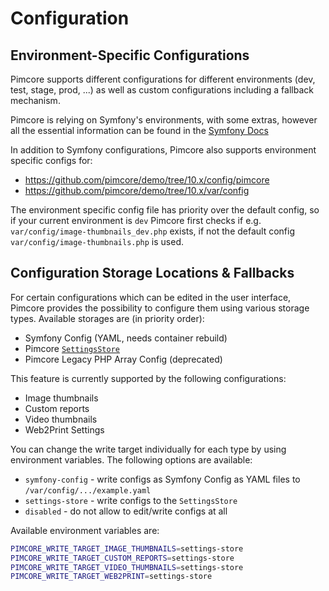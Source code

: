 # Configuration

## Environment-Specific Configurations
Pimcore supports different configurations for different environments (dev, test, stage, prod, ...) as well as custom 
configurations including a fallback mechanism. 

Pimcore is relying on Symfony's environments, with some extras, however all the essential 
information can be found in the [Symfony Docs](https://symfony.com/doc/5.2/configuration.html#configuration-environments)

In addition to Symfony configurations, Pimcore also supports environment specific configs for: 

* <https://github.com/pimcore/demo/tree/10.x/config/pimcore> 
* <https://github.com/pimcore/demo/tree/10.x/var/config>

The environment specific config file has priority over the default config, so if your 
current environment is `dev` Pimcore first checks if e.g. `var/config/image-thumbnails_dev.php`
exists, if not the default config `var/config/image-thumbnails.php` is used. 

## Configuration Storage Locations & Fallbacks
For certain configurations which can be edited in the user interface, 
Pimcore provides the possibility to configure them using various storage types. 
Available storages are (in priority order): 
- Symfony Config (YAML, needs container rebuild)
- Pimcore [`SettingsStore`](../19_Development_Tools_and_Details/42_Settings_Store.md)
- Pimcore Legacy PHP Array Config (deprecated)

This feature is currently supported by the following configurations: 
- Image thumbnails 
- Custom reports
- Video thumbnails
- Web2Print Settings

You can change the write target individually for each type by using environment variables.
The following options are available: 
- `symfony-config` - write configs as Symfony Config as YAML files to `/var/config/.../example.yaml`
- `settings-store` - write configs to the `SettingsStore`
- `disabled` - do not allow to edit/write configs at all

Available environment variables are: 
```bash
PIMCORE_WRITE_TARGET_IMAGE_THUMBNAILS=settings-store
PIMCORE_WRITE_TARGET_CUSTOM_REPORTS=settings-store
PIMCORE_WRITE_TARGET_VIDEO_THUMBNAILS=settings-store
PIMCORE_WRITE_TARGET_WEB2PRINT=settings-store
```